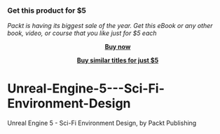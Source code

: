 
### Get this product for $5

<i>Packt is having its biggest sale of the year. Get this eBook or any other book, video, or course that you like just for $5 each</i>


<b><p align='center'>[Buy now](https://packt.link/9781837630325)</p></b>


<b><p align='center'>[Buy similar titles for just $5](https://subscription.packtpub.com/search)</p></b>


# Unreal-Engine-5---Sci-Fi-Environment-Design
Unreal Engine 5 - Sci-Fi Environment Design, by Packt Publishing
